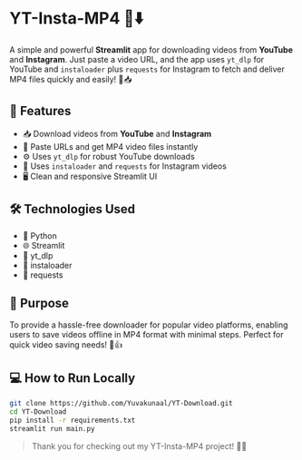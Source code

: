 # YT-Insta-MP4 🎥⬇️

A simple and powerful **Streamlit** app for downloading videos from **YouTube** and **Instagram**. Just paste a video URL, and the app uses `yt_dlp` for YouTube and `instaloader` plus `requests` for Instagram to fetch and deliver MP4 files quickly and easily! 🚀📥

## 🚀 Features

- 📥 Download videos from **YouTube** and **Instagram**  
- 🔗 Paste URLs and get MP4 video files instantly  
- ⚙️ Uses `yt_dlp` for robust YouTube downloads  
- 📸 Uses `instaloader` and `requests` for Instagram videos  
- 🖥️ Clean and responsive Streamlit UI  

## 🛠️ Technologies Used

- 🐍 Python  
- 🌐 Streamlit  
- 🎥 yt_dlp  
- 📸 instaloader  
- 🔗 requests  

## 🎯 Purpose

To provide a hassle-free downloader for popular video platforms, enabling users to save videos offline in MP4 format with minimal steps. Perfect for quick video saving needs! 🎉👍

## 💻 How to Run Locally

```bash
git clone https://github.com/Yuvakunaal/YT-Download.git
cd YT-Download
pip install -r requirements.txt
streamlit run main.py
```

> Thank you for checking out my YT-Insta-MP4 project! 🙌✨
